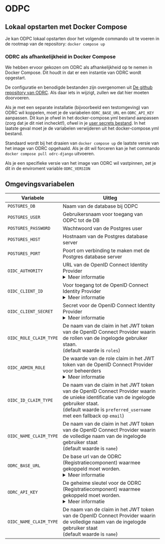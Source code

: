 # ODPC

## Lokaal opstarten met Docker Compose

Je kan ODPC lokaal opstarten door het volgende commando uit te voeren in de rootmap van de repository: `docker compose up`

### ODRC als afhankelijkheid in Docker Compose

We hebben ervoor gekozen om ODRC als afhankelijkheid op te nemen in Docker Compose. Dit houdt in dat er een instantie van ODRC wordt opgestart.

De configuratie en benodigde bestanden zijn overgenomen uit [De github repository van ODRC](https://github.com/GeneriekPublicatiePlatformWoo/registratie-component). Als daar iets in wijzigt, zullen we dat hier moeten doorvoeren.

Als je met een separate installatie (bijvoorbeeld een testomgeving) van ODRC wil koppelen, moet je de variabelen `ODRC_BASE_URL` en `ODRC_API_KEY` aanpassen. Dit kun je ofwel in het docker-compose.yml bestand aanpassen (zorg dat je dit niet incheckt!), ofwel in je [user secrets bestand](https://learn.microsoft.com/en-us/aspnet/core/security/app-secrets). In het laatste geval moet je de variabelen verwijderen uit het docker-compose.yml bestand.

Standaard wordt bij het draaien van `docker compose up` de laatste versie van het image van ODRC opgehaald. Als je dit wil forceren kan je het commando `docker compose pull odrc-django` uitvoeren.

Als je een specifieke versie van het image van ODRC wil vastpinnen, zet je dit in de enviroment variable `ODRC_VERSION`

## Omgevingsvariabelen

| Variabele              | Uitleg                                                                                                                                                                                                           |
| ---------------------- | ---------------------------------------------------------------------------------------------------------------------------------------------------------------------------------------------------------------- |
| `POSTGRES_DB`          | Naam van de database bij ODPC                                                                                                                                                                                    |
| `POSTGRES_USER`        | Gebruikersnaam voor toegang van ODPC tot de DB                                                                                                                                                                   |
| `POSTGRES_PASSWORD`    | Wachtwoord van de Postgres user                                                                                                                                                                                  |
| `POSTGRES_HOST`        | Hostnaam van de Postgres database server                                                                                                                                                                         |
| `POSTGRES_PORT`        | Poort om verbinding te maken met de Postgres database server                                                                                                                                                     |
| `OIDC_AUTHORITY`       | URL van de OpenID Connect Identity Provider <details> <summary>Meer informatie </summary>Bijvoorbeeld: `https://login.microsoftonline.com/ce1a3f2d-2265-4517-a8b4-3e4f381461ab/v2.0` </details>                  |
| `OIDC_CLIENT_ID`       | Voor toegang tot de OpenID Connect Identity Provider <details> <summary>Meer informatie </summary>Bijvoorbeeld: `54f66f54-71e5-45f1-8634-9158c41f602a` </details>                                                |
| `OIDC_CLIENT_SECRET`   | Secret voor de OpenID Connect Identity Provider <details> <summary>Meer informatie </summary>Bijvoorbeeld: `VM2B!ccnebNe.M*gxH63*NXc8iTiAGhp` </details>                                                         |
| `OIDC_ROLE_CLAIM_TYPE` | De naam van de claim in het JWT token van de OpenID Connect Provider waarin de rollen van de ingelogde gebruiker staan. <br/> (default waarde is `roles`)                                                        |
| `OIDC_ADMIN_ROLE`      | De waarde van de role claim in het JWT token van de OpenID Connect Provider voor beheerders <details> <summary>Meer informatie </summary>Bijvoorbeeld: `odpc-admin` </details>                                   |
| `OIDC_ID_CLAIM_TYPE`   | De naam van de claim in het JWT token van de OpenID Connect Provider waarin de unieke identificatie van de ingelogde gebruiker staat. <br/> (default waarde is `preferred_username` met een fallback op `email`) |
| `OIDC_NAME_CLAIM_TYPE` | De naam van de claim in het JWT token van de OpenID Connect Provider waarin de volledige naam van de ingelogde gebruiker staat <br/> (default waarde is `name`)                                                  |
| `ODRC_BASE_URL`        | De base url van de ODRC (Registratiecomponent) waarmee gekoppeld moet worden. <details> <summary>Meer informatie </summary>Bijvoorbeeld: `https://odrc.mijn-gemeente.nl` </details>                              |
| `ODRC_API_KEY`         | De geheime sleutel voor de ODRC (Registratiecomponent) waarmee gekoppeld moet worden. <details> <summary>Meer informatie </summary>Bijvoorbeeld: `VM2B!ccnebNe.M*gxH63*NXc8iTiAGhp`</details>                    |
| `OIDC_NAME_CLAIM_TYPE` | De naam van de claim in het JWT token van de OpenID Connect Provider waarin de volledige naam van de ingelogde gebruiker staat <br/> (default waarde is `name`)                                                  |
